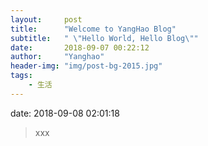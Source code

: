```yaml
---
layout:     post
title:      "Welcome to YangHao Blog"
subtitle:   " \"Hello World, Hello Blog\""
date:       2018-09-07 00:22:12
author:     "Yanghao"
header-img: "img/post-bg-2015.jpg"
tags:
    - 生活
---
```


date:       2018-09-08 02:01:18
> xxx